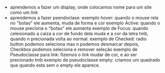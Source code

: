 - aprendemos a fazer um display, onde colocamos nome para um site como um link
- aprendemos a fazer psendoclase:
exemplo hover: quando o mouse rela no "botao" ele aumenta, muda de forma e cor
exemplo Active: quando o mouse preciona o "botao" ele aumenta 
exemplo de Focus: quando celesionado a caiza a cor de fundo dela muda e a cor da letra tmb, quando n precionada volta ao normal.
exemplo de Checked: radio button podemos seleciona mas n podemos desmarcar depois, Checkbox podemos seleciona e remover seleção
exemplo de Pseudoclasse para link: fizemos o link mudar de cor, e ao ser precionado tmb
exemplo de pseudoclasse empty: criamos um quadrado que quando esta sem o empty ele aparece.
